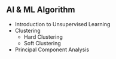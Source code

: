 ## AI & ML Algorithm
+ Introduction to Unsupervised Learning
+ Clustering
    + Hard Clustering
    + Soft Clustering
+ Principal Component Analysis
